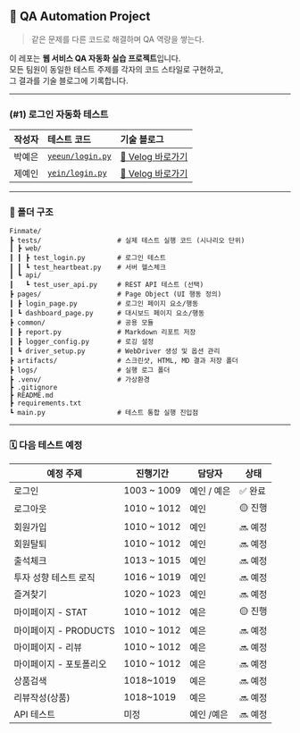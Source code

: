 ## 🤖 QA Automation Project

> 같은 문제를 다른 코드로 해결하며 QA 역량을 쌓는다.

이 레포는 **웹 서비스 QA 자동화 실습 프로젝트**입니다.  
모든 팀원이 동일한 테스트 주제를 각자의 코드 스타일로 구현하고,  
그 결과를 기술 블로그에 기록합니다.

---

### (#1) 로그인 자동화 테스트

| 작성자 | 테스트 코드                          | 기술 블로그                                                                                                                                                            |
| :----: | :----------------------------------- | :--------------------------------------------------------------------------------------------------------------------------------------------------------------------- |
| 박예은 | [`yeeun/login.py`](./yeeun/login.py) | [📝 Velog 바로가기](https://velog.io/@yeni023/Python-Selenium%EC%9C%BC%EB%A1%9C-%EC%9B%B9-%EB%A1%9C%EA%B7%B8%EC%9D%B8-%EC%9E%90%EB%8F%99%ED%99%94)                     |
| 제예인 | [`yein/login.py`](./yein/login.py)   | [📝 Velog 바로가기](https://velog.io/@dpdls0228/Selenium%EC%9C%BC%EB%A1%9C-%EC%9B%B9-%EB%A1%9C%EA%B7%B8%EC%9D%B8-%EC%9E%90%EB%8F%99%ED%99%94%ED%95%98%EA%B8%B0-Python) |

---

### 📂 폴더 구조

```
Finmate/
┣ tests/                   # 실제 테스트 실행 코드 (시나리오 단위)
┃ ┣ web/
┃ ┃ ┣ test_login.py        # 로그인 테스트
┃ ┃ ┗ test_heartbeat.py    # 서버 헬스체크
┃ ┗ api/
┃   ┗ test_user_api.py     # REST API 테스트 (선택)
┣ pages/                   # Page Object (UI 행동 정의)
┃ ┣ login_page.py          # 로그인 페이지 요소/행동
┃ ┗ dashboard_page.py      # 대시보드 페이지 요소/행동
┣ common/                  # 공용 모듈
┃ ┣ report.py              # Markdown 리포트 저장
┃ ┣ logger_config.py       # 로깅 설정
┃ ┗ driver_setup.py        # WebDriver 생성 및 옵션 관리
┣ artifacts/               # 스크린샷, HTML, MD 결과 저장 폴더
┣ logs/                    # 실행 로그 폴더
┣ .venv/                   # 가상환경
┣ .gitignore
┣ README.md
┣ requirements.txt
┗ main.py                  # 테스트 통합 실행 진입점

```

---

### 🗓️ 다음 테스트 예정

| 예정 주제               | 진행기간    | 담당자      | 상태    |
| ----------------------- | ----------- | ----------- | ------- |
| 로그인                  | 1003 ~ 1009 | 예인 / 예은 | ✅ 완료 |
| 로그아웃                | 1010 ~ 1012 | 예인        | 🟡 진행 |
| 회원가입                | 1010 ~ 1012 | 예인        | 🔜 예정 |
| 회원탈퇴                | 1010 ~ 1012 | 예인        | 🔜 예정 |
| 출석체크                | 1013 ~ 1015 | 예인        | 🔜 예정 |
| 투자 성향 테스트 로직   | 1016 ~ 1019 | 예인        | 🔜 예정 |
| 즐겨찾기                | 1020 ~ 1023 | 예인        | 🔜 예정 |
| 마이페이지 - STAT       | 1010 ~ 1012 | 예은        | 🟡 진행 |
| 마이페이지 - PRODUCTS   | 1010 ~ 1012 | 예은        | 🔜 예정 |
| 마이페이지 - 리뷰       | 1010 ~ 1012 | 예은        | 🔜 예정 |
| 마이페이지 - 포토폴리오 | 1010 ~ 1012 | 예은        | 🔜 예정 |
| 상품검색                | 1018~1019   | 예은        | 🔜 예정 |
| 리뷰작성(상품)          | 1018~1019   | 예은        | 🔜 예정 |
| API 테스트              | 미정        | 예인 /예은  | 🔜 예정 |
